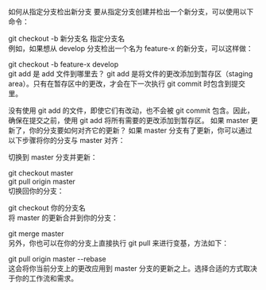 如何从指定分支检出新分支
要从指定分支创建并检出一个新分支，可以使用以下命令：

git checkout -b 新分支名 指定分支名  
例如，如果想从 develop 分支检出一个名为 feature-x 的新分支，可以这样做：

git checkout -b feature-x develop  
git add 是 add 文件到哪里去？
git add 是将文件的更改添加到暂存区（staging area）。只有在暂存区中的更改，才会在下一次执行 git commit 时包含到提交里。

没有使用 git add 的文件，即使它们有改动，也不会被 git commit 包含。因此，确保在提交之前，使用 git add 将所有需要的更改添加到暂存区。
如果 master 更新了，你的分支要如何对齐它的更新？
如果 master 分支有了更新，你可以通过以下步骤将你的分支与 master 对齐：

切换到 master 分支并更新：

git checkout master  
git pull origin master  
切换回你的分支：

git checkout 你的分支名  
将 master 的更新合并到你的分支：

git merge master  
另外，你也可以在你的分支上直接执行 git pull 来进行变基，方法如下：

git pull origin master --rebase  
这会将你当前分支上的更改应用到 master 分支的更新之上。选择合适的方式取决于你的工作流和需求。
